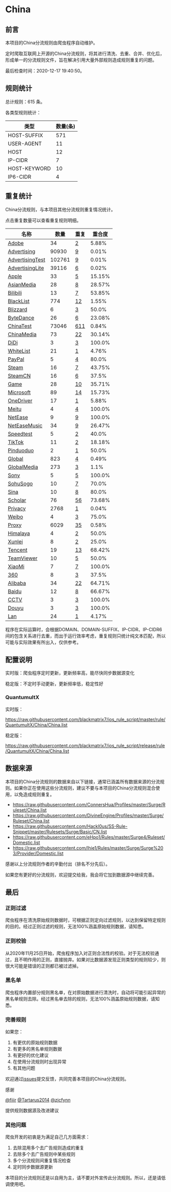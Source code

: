# China

## 前言

本项目的China分流规则由爬虫程序自动维护。

定时爬取互联网上开源的China分流规则，将其进行清洗、去重、合并、优化后，形成单一的分流规则文件，旨在解决引用大量外部规则造成规则重复的问题。




最后检查时间：2020-12-17 19:40:50。

## 规则统计

总计规则：615 条。

各类型规则统计：

| 类型 | 数量(条) |
| ---- | ---- |
| HOST-SUFFIX | 571 |
| USER-AGENT | 11 |
| HOST | 12 |
| IP-CIDR | 7 |
| HOST-KEYWORD | 10 |
| IP6-CIDR | 4 |
## 重复统计

China分流规则，与本项目其他分流规则重复情况统计。

点击重复数量可以查看重复规则明细。

| 名称 | 数量 | 重复 | 重合度 |
| ---- | ---- | ---- | ------ |
|  [Adobe](https://github.com/blackmatrix7/ios_rule_script/tree/master/rule/QuantumultX/Adobe)    | 34   | [2](https://raw.githubusercontent.com/blackmatrix7/ios_rule_script/master/rule/QuantumultX/China/Repeat.list)   |   5.88% |
|  [Advertising](https://github.com/blackmatrix7/ios_rule_script/tree/master/rule/QuantumultX/Advertising)    | 90930   | [9](https://raw.githubusercontent.com/blackmatrix7/ios_rule_script/master/rule/QuantumultX/China/Repeat.list)   |   0.01% |
|  [AdvertisingTest](https://github.com/blackmatrix7/ios_rule_script/tree/master/rule/QuantumultX/AdvertisingTest)    | 102761   | [9](https://raw.githubusercontent.com/blackmatrix7/ios_rule_script/master/rule/QuantumultX/China/Repeat.list)   |   0.01% |
|  [AdvertisingLite](https://github.com/blackmatrix7/ios_rule_script/tree/master/rule/QuantumultX/AdvertisingLite)    | 39116   | [6](https://raw.githubusercontent.com/blackmatrix7/ios_rule_script/master/rule/QuantumultX/China/Repeat.list)   |   0.02% |
|  [Apple](https://github.com/blackmatrix7/ios_rule_script/tree/master/rule/QuantumultX/Apple)    | 33   | [5](https://raw.githubusercontent.com/blackmatrix7/ios_rule_script/master/rule/QuantumultX/China/Repeat.list)   |   15.15% |
|  [AsianMedia](https://github.com/blackmatrix7/ios_rule_script/tree/master/rule/QuantumultX/AsianMedia)    | 28   | [8](https://raw.githubusercontent.com/blackmatrix7/ios_rule_script/master/rule/QuantumultX/China/Repeat.list)   |   28.57% |
|  [Bilibili](https://github.com/blackmatrix7/ios_rule_script/tree/master/rule/QuantumultX/Bilibili)    | 13   | [7](https://raw.githubusercontent.com/blackmatrix7/ios_rule_script/master/rule/QuantumultX/China/Repeat.list)   |   53.85% |
|  [BlackList](https://github.com/blackmatrix7/ios_rule_script/tree/master/rule/QuantumultX/BlackList)    | 774   | [12](https://raw.githubusercontent.com/blackmatrix7/ios_rule_script/master/rule/QuantumultX/China/Repeat.list)   |   1.55% |
|  [Blizzard](https://github.com/blackmatrix7/ios_rule_script/tree/master/rule/QuantumultX/Blizzard)    | 6   | [3](https://raw.githubusercontent.com/blackmatrix7/ios_rule_script/master/rule/QuantumultX/China/Repeat.list)   |   50.0% |
|  [ByteDance](https://github.com/blackmatrix7/ios_rule_script/tree/master/rule/QuantumultX/ByteDance)    | 26   | [6](https://raw.githubusercontent.com/blackmatrix7/ios_rule_script/master/rule/QuantumultX/China/Repeat.list)   |   23.08% |
|  [ChinaTest](https://github.com/blackmatrix7/ios_rule_script/tree/master/rule/QuantumultX/ChinaTest)    | 73046   | [611](https://raw.githubusercontent.com/blackmatrix7/ios_rule_script/master/rule/QuantumultX/China/Repeat.list)   |   0.84% |
|  [ChinaMedia](https://github.com/blackmatrix7/ios_rule_script/tree/master/rule/QuantumultX/ChinaMedia)    | 73   | [22](https://raw.githubusercontent.com/blackmatrix7/ios_rule_script/master/rule/QuantumultX/China/Repeat.list)   |   30.14% |
|  [DiDi](https://github.com/blackmatrix7/ios_rule_script/tree/master/rule/QuantumultX/DiDi)    | 3   | [3](https://raw.githubusercontent.com/blackmatrix7/ios_rule_script/master/rule/QuantumultX/China/Repeat.list)   |   100.0% |
|  [WhiteList](https://github.com/blackmatrix7/ios_rule_script/tree/master/rule/QuantumultX/WhiteList)    | 21   | [1](https://raw.githubusercontent.com/blackmatrix7/ios_rule_script/master/rule/QuantumultX/China/Repeat.list)   |   4.76% |
|  [PayPal](https://github.com/blackmatrix7/ios_rule_script/tree/master/rule/QuantumultX/PayPal)    | 5   | [4](https://raw.githubusercontent.com/blackmatrix7/ios_rule_script/master/rule/QuantumultX/China/Repeat.list)   |   80.0% |
|  [Steam](https://github.com/blackmatrix7/ios_rule_script/tree/master/rule/QuantumultX/Steam)    | 16   | [7](https://raw.githubusercontent.com/blackmatrix7/ios_rule_script/master/rule/QuantumultX/China/Repeat.list)   |   43.75% |
|  [SteamCN](https://github.com/blackmatrix7/ios_rule_script/tree/master/rule/QuantumultX/SteamCN)    | 16   | [6](https://raw.githubusercontent.com/blackmatrix7/ios_rule_script/master/rule/QuantumultX/China/Repeat.list)   |   37.5% |
|  [Game](https://github.com/blackmatrix7/ios_rule_script/tree/master/rule/QuantumultX/Game)    | 28   | [10](https://raw.githubusercontent.com/blackmatrix7/ios_rule_script/master/rule/QuantumultX/China/Repeat.list)   |   35.71% |
|  [Microsoft](https://github.com/blackmatrix7/ios_rule_script/tree/master/rule/QuantumultX/Microsoft)    | 89   | [14](https://raw.githubusercontent.com/blackmatrix7/ios_rule_script/master/rule/QuantumultX/China/Repeat.list)   |   15.73% |
|  [OneDriver](https://github.com/blackmatrix7/ios_rule_script/tree/master/rule/QuantumultX/OneDriver)    | 17   | [1](https://raw.githubusercontent.com/blackmatrix7/ios_rule_script/master/rule/QuantumultX/China/Repeat.list)   |   5.88% |
|  [Meitu](https://github.com/blackmatrix7/ios_rule_script/tree/master/rule/QuantumultX/Meitu)    | 4   | [4](https://raw.githubusercontent.com/blackmatrix7/ios_rule_script/master/rule/QuantumultX/China/Repeat.list)   |   100.0% |
|  [NetEase](https://github.com/blackmatrix7/ios_rule_script/tree/master/rule/QuantumultX/NetEase)    | 9   | [9](https://raw.githubusercontent.com/blackmatrix7/ios_rule_script/master/rule/QuantumultX/China/Repeat.list)   |   100.0% |
|  [NetEaseMusic](https://github.com/blackmatrix7/ios_rule_script/tree/master/rule/QuantumultX/NetEaseMusic)    | 34   | [9](https://raw.githubusercontent.com/blackmatrix7/ios_rule_script/master/rule/QuantumultX/China/Repeat.list)   |   26.47% |
|  [Speedtest](https://github.com/blackmatrix7/ios_rule_script/tree/master/rule/QuantumultX/Speedtest)    | 5   | [2](https://raw.githubusercontent.com/blackmatrix7/ios_rule_script/master/rule/QuantumultX/China/Repeat.list)   |   40.0% |
|  [TikTok](https://github.com/blackmatrix7/ios_rule_script/tree/master/rule/QuantumultX/TikTok)    | 11   | [2](https://raw.githubusercontent.com/blackmatrix7/ios_rule_script/master/rule/QuantumultX/China/Repeat.list)   |   18.18% |
|  [Pinduoduo](https://github.com/blackmatrix7/ios_rule_script/tree/master/rule/QuantumultX/Pinduoduo)    | 2   | [1](https://raw.githubusercontent.com/blackmatrix7/ios_rule_script/master/rule/QuantumultX/China/Repeat.list)   |   50.0% |
|  [Global](https://github.com/blackmatrix7/ios_rule_script/tree/master/rule/QuantumultX/Global)    | 823   | [4](https://raw.githubusercontent.com/blackmatrix7/ios_rule_script/master/rule/QuantumultX/China/Repeat.list)   |   0.49% |
|  [GlobalMedia](https://github.com/blackmatrix7/ios_rule_script/tree/master/rule/QuantumultX/GlobalMedia)    | 273   | [3](https://raw.githubusercontent.com/blackmatrix7/ios_rule_script/master/rule/QuantumultX/China/Repeat.list)   |   1.1% |
|  [Sony](https://github.com/blackmatrix7/ios_rule_script/tree/master/rule/QuantumultX/Sony)    | 5   | [5](https://raw.githubusercontent.com/blackmatrix7/ios_rule_script/master/rule/QuantumultX/China/Repeat.list)   |   100.0% |
|  [SohuSogo](https://github.com/blackmatrix7/ios_rule_script/tree/master/rule/QuantumultX/SohuSogo)    | 10   | [7](https://raw.githubusercontent.com/blackmatrix7/ios_rule_script/master/rule/QuantumultX/China/Repeat.list)   |   70.0% |
|  [Sina](https://github.com/blackmatrix7/ios_rule_script/tree/master/rule/QuantumultX/Sina)    | 10   | [8](https://raw.githubusercontent.com/blackmatrix7/ios_rule_script/master/rule/QuantumultX/China/Repeat.list)   |   80.0% |
|  [Scholar](https://github.com/blackmatrix7/ios_rule_script/tree/master/rule/QuantumultX/Scholar)    | 76   | [56](https://raw.githubusercontent.com/blackmatrix7/ios_rule_script/master/rule/QuantumultX/China/Repeat.list)   |   73.68% |
|  [Privacy](https://github.com/blackmatrix7/ios_rule_script/tree/master/rule/QuantumultX/Privacy)    | 2768   | [1](https://raw.githubusercontent.com/blackmatrix7/ios_rule_script/master/rule/QuantumultX/China/Repeat.list)   |   0.04% |
|  [Weibo](https://github.com/blackmatrix7/ios_rule_script/tree/master/rule/QuantumultX/Weibo)    | 4   | [3](https://raw.githubusercontent.com/blackmatrix7/ios_rule_script/master/rule/QuantumultX/China/Repeat.list)   |   75.0% |
|  [Proxy](https://github.com/blackmatrix7/ios_rule_script/tree/master/rule/QuantumultX/Proxy)    | 6029   | [35](https://raw.githubusercontent.com/blackmatrix7/ios_rule_script/master/rule/QuantumultX/China/Repeat.list)   |   0.58% |
|  [Himalaya](https://github.com/blackmatrix7/ios_rule_script/tree/master/rule/QuantumultX/Himalaya)    | 4   | [2](https://raw.githubusercontent.com/blackmatrix7/ios_rule_script/master/rule/QuantumultX/China/Repeat.list)   |   50.0% |
|  [Xunlei](https://github.com/blackmatrix7/ios_rule_script/tree/master/rule/QuantumultX/Xunlei)    | 8   | [2](https://raw.githubusercontent.com/blackmatrix7/ios_rule_script/master/rule/QuantumultX/China/Repeat.list)   |   25.0% |
|  [Tencent](https://github.com/blackmatrix7/ios_rule_script/tree/master/rule/QuantumultX/Tencent)    | 19   | [13](https://raw.githubusercontent.com/blackmatrix7/ios_rule_script/master/rule/QuantumultX/China/Repeat.list)   |   68.42% |
|  [TeamViewer](https://github.com/blackmatrix7/ios_rule_script/tree/master/rule/QuantumultX/TeamViewer)    | 10   | [5](https://raw.githubusercontent.com/blackmatrix7/ios_rule_script/master/rule/QuantumultX/China/Repeat.list)   |   50.0% |
|  [XiaoMi](https://github.com/blackmatrix7/ios_rule_script/tree/master/rule/QuantumultX/XiaoMi)    | 7   | [7](https://raw.githubusercontent.com/blackmatrix7/ios_rule_script/master/rule/QuantumultX/China/Repeat.list)   |   100.0% |
|  [360](https://github.com/blackmatrix7/ios_rule_script/tree/master/rule/QuantumultX/360)    | 8   | [3](https://raw.githubusercontent.com/blackmatrix7/ios_rule_script/master/rule/QuantumultX/China/Repeat.list)   |   37.5% |
|  [Alibaba](https://github.com/blackmatrix7/ios_rule_script/tree/master/rule/QuantumultX/Alibaba)    | 34   | [22](https://raw.githubusercontent.com/blackmatrix7/ios_rule_script/master/rule/QuantumultX/China/Repeat.list)   |   64.71% |
|  [Baidu](https://github.com/blackmatrix7/ios_rule_script/tree/master/rule/QuantumultX/Baidu)    | 12   | [8](https://raw.githubusercontent.com/blackmatrix7/ios_rule_script/master/rule/QuantumultX/China/Repeat.list)   |   66.67% |
|  [CCTV](https://github.com/blackmatrix7/ios_rule_script/tree/master/rule/QuantumultX/CCTV)    | 3   | [3](https://raw.githubusercontent.com/blackmatrix7/ios_rule_script/master/rule/QuantumultX/China/Repeat.list)   |   100.0% |
|  [Douyu](https://github.com/blackmatrix7/ios_rule_script/tree/master/rule/QuantumultX/Douyu)    | 3   | [3](https://raw.githubusercontent.com/blackmatrix7/ios_rule_script/master/rule/QuantumultX/China/Repeat.list)   |   100.0% |
|  [Lan](https://github.com/blackmatrix7/ios_rule_script/tree/master/rule/QuantumultX/Lan)    | 24   | [1](https://raw.githubusercontent.com/blackmatrix7/ios_rule_script/master/rule/QuantumultX/China/Repeat.list)   |   4.17% |
程序在实际运算时，会根据DOMAIN、DOMAIN-SUFFIX、IP-CIDR、IP-CIDR6间的包含关系进行去重，而出于运行效率考虑，重复规则只统计纯文本匹配，所以可能与实际效果有所出入，仅供参考。

## 配置说明

实时版：爬虫程序定时更新，更新频率高，能尽快同步数据源变化

稳定版：不定时手动更新，更新频率低，稳定性好

### QuantumultX 
实时版：

https://raw.githubusercontent.com/blackmatrix7/ios_rule_script/master/rule/QuantumultX/China/China.list

稳定版：

https://raw.githubusercontent.com/blackmatrix7/ios_rule_script/release/rule/QuantumultX/China/China.list

## 数据来源

本项目的China分流规则的数据来自以下链接，通常已涵盖所有数据来源的分流规则。如果你正在使用这些分流规则，建议不要与本项目的China分流规则混合使用，以免造成规则重复。

- https://raw.githubusercontent.com/ConnersHua/Profiles/master/Surge/Ruleset/China.list
- https://raw.githubusercontent.com/DivineEngine/Profiles/master/Surge/Ruleset/China.list
- https://raw.githubusercontent.com/Hackl0us/SS-Rule-Snippet/master/Rulesets/Surge/Basic/CN.list
- https://raw.githubusercontent.com/eHpo1/Rules/master/Surge4/Ruleset/Domestic.list
- https://raw.githubusercontent.com/lhie1/Rules/master/Surge/Surge%203/Provider/Domestic.list


感谢以上分流规则作者的辛勤付出（排名不分先后）。

如果您有更好的分流规则，欢迎提交给我，我会将它加到数据源中继续完善。

## 最后

### 正则过滤

爬虫程序在清洗原始规则数据时，可根据正则定向过滤规则，以达到保留特定规则的目的。经过正则过滤的规则，无法100%涵盖原始规则数据，请知悉。

### 正则校验

从2020年11月25日开始，爬虫程序加入对正则合法性的校验。对于无法校验通过，且不明作用的正则，直接抛弃。如果对比数据源发现正则类型的规则较少，则很大可能是错误的正则都已被过滤掉。

### 黑名单

爬虫程序内置部分规则黑名单，在对原始数据进行清洗时，自动将可能引起异常的黑名单规则去除。经过黑名单去除的规则，无法100%涵盖原始规则数据，请知悉。

### 完善规则

如果您：

1. 有更优的原始规则数据
2. 有更多的黑名单规则数据
3. 有更好的优化建议
4. 在使用分流规则时出现异常
5. 有其他问题

欢迎通过[issues](https://github.com/blackmatrix7/ios_rule_script/issues/new)提交反馈，共同完善本项目的China分流规则。

感谢

[@fiiir](https://github.com/fiiir) [@Tartarus2014](https://github.com/Tartarus2014) [@zjcfynn](https://github.com/zjcfynn) 

提供规则数据源及改进建议

### 其他问题

爬虫开发的初衷是为满足自己几方面需求：

1. 去除混用多个去广告规则造成的重复
2. 去除多个去广告规则中某些规则
3. 多个分流规则间重复情况检查
4. 定时同步数据源更新

本项目的分流规则还是以自用为主，请不要对外宣传此分流规则。所以，还是请低调使用吧。